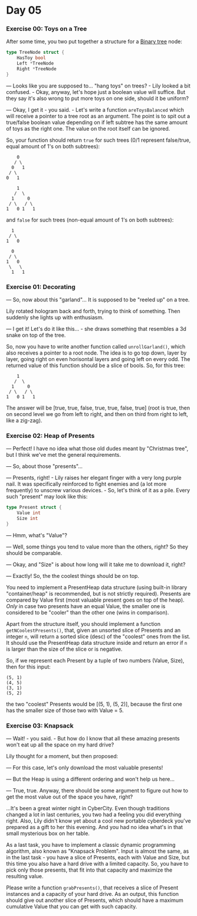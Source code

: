 # Day 05

<h3 id="ex00">Exercise 00: Toys on a Tree</h3>

After some time, you two put together a structure for a [Binary tree](https://en.wikipedia.org/wiki/Binary_tree) node:

```go
type TreeNode struct {
    HasToy bool
    Left *TreeNode
    Right *TreeNode
}
```

&mdash; Looks like you are supposed to... "hang toys" on trees? - Lily looked a bit confused. - Okay, anyway, let's hope just a boolean value will suffice. But they say it's also wrong to put more toys on one side, should it be uniform?

&mdash; Okay, I get it - you said. - Let's write a function `areToysBalanced` which will receive a pointer to a tree root as an argument. The point is to spit out a true/false boolean value depending on if left subtree has the same amount of toys as the right one. The value on the root itself can be ignored.

So, your function should return `true` for such trees (0/1 represent false/true, equal amount of 1's on both subtrees):

```
    0
   / \
  0   1
 / \
0   1
```

```
    1
   /  \
  1     0
 / \   / \
1   0 1   1
```

and `false` for such trees (non-equal amount of 1's on both subtrees):

```
  1
 / \
1   0
```

```
  0
 / \
1   0
 \   \
  1   1
```

<h3 id="ex01">Exercise 01: Decorating</h3>

&mdash; So, now about this "garland"... It is supposed to be "reeled up" on a tree.

Lily rotated hologram back and forth, trying to think of something. Then suddenly she lights up with enthusiasm.

&mdash; I get it! Let's do it like this... - she draws something that resembles a 3d snake on top of the tree.

So, now you have to write another function called `unrollGarland()`, which also receives a pointer to a root node. The idea is to go top down, layer by layer, going right on even horisontal layers and going left on every odd. The returned value of this function should be a slice of bools. So, for this tree:

```
    1
   /  \
  1     0
 / \   / \
1   0 1   1
```

The answer will be [true, true, false, true, true, false, true] (root is true, then on second level we go from left to right, and then on third from right to left, like a zig-zag).

<h3 id="ex02">Exercise 02: Heap of Presents</h3>

&mdash; Perfect! I have no idea what those old dudes meant by "Christmas tree", but I think we've met the general requirements.

&mdash; So, about those "presents"...

&mdash; Presents, right! - Lily raises her elegant finger with a very long purple nail. It was specifically reinforced to fight enemies and (a lot more frequently) to unscrew various devices. - So, let's think of it as a pile. Every such "present" may look like this:

```go
type Present struct {
    Value int
    Size int
}
```

&mdash; Hmm, what's "Value"?

&mdash; Well, some things you tend to value more than the others, right? So they should be comparable.

&mdash; Okay, and "Size" is about how long will it take me to download it, right?

&mdash; Exactly! So, the the coolest things should be on top.

You need to implement a PresentHeap data structure (using built-in library "container/heap" is recommended, but is not strictly required). Presents are compared by Value first (most valuable present goes on top of the heap). *Only* in case two presents have an equal Value, the smaller one is considered to be "cooler" than the other one (wins in comparison).

Apart from the structure itself, you should implement a function `getNCoolestPresents()`, that, given an unsorted slice of Presents and an integer `n`, will return a sorted slice (desc) of the "coolest" ones from the list. It should use the PresentHeap data structure inside and return an error if `n` is larger than the size of the slice or is negative.

So, if we represent each Present by a tuple of two numbers (Value, Size), then for this input:

```
(5, 1)
(4, 5)
(3, 1)
(5, 2)
```

the two "coolest" Presents would be [(5, 1), (5, 2)], because the first one has the smaller size of those two with Value = 5.

<h3 id="ex03">Exercise 03: Knapsack</h3>

&mdash; Wait! - you said. - But how do I know that all these amazing presents won't eat up all the space on my hard drive?

Lily thought for a moment, but then proposed:

&mdash; For this case, let's only download the most valuable presents!

&mdash; But the Heap is using a different ordering and won't help us here...

&mdash; True, true. Anyway, there should be some argument to figure out how to get the most value out of the space you have, right?

...It's been a great winter night in CyberCity. Even though traditions changed a lot in last centuries, you two had a feeling you did everything right. Also, Lily didn't know yet about a cool new portable cyberdeck you've prepared as a gift to her this evening. And you had no idea what's in that small mysterious box on her table.

As a last task, you have to implement a classic dynamic programming algorithm, also known as "Knapsack Problem". Input is almost the same, as in the last task - you have a slice of Presents, each with Value and Size, but this time you also have a hard drive with a limited capacity. So, you have to pick only those presents, that fit into that capacity and maximize the resulting value.

Please write a function `grabPresents()`, that receives a slice of Present instances and a capacity of your hard drive. As an output, this function should give out another slice of Presents, which should have a maximum cumulative Value that you can get with such capacity.
